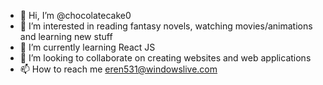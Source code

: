 - 👋 Hi, I’m @chocolatecake0
- 👀 I’m interested in reading fantasy novels, watching movies/animations and learning new stuff
- 🌱 I’m currently learning React JS
- 💞️ I’m looking to collaborate on creating websites and web applications
- 📫 How to reach me eren531@windowslive.com

<!---
chocolatecake0/chocolatecake0 is a ✨ special ✨ repository because its `README.md` (this file) appears on your GitHub profile.
You can click the Preview link to take a look at your changes.
--->
